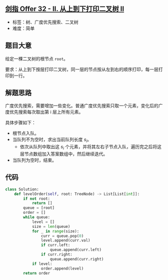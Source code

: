 ## [剑指 Offer 32 - II. 从上到下打印二叉树 II](https://leetcode-cn.com/problems/cong-shang-dao-xia-da-yin-er-cha-shu-ii-lcof/)

- 标签：树、广度优先搜索、二叉树
- 难度：简单

## 题目大意

给定一棵二叉树的根节点 `root`。

要求：从上到下按层打印二叉树，同一层的节点按从左到右的顺序打印，每一层打印到一行。

## 解题思路

广度优先搜索，需要增加一些变化。普通广度优先搜索只取一个元素，变化后的广度优先搜索每次取出第 i 层上所有元素。

具体步骤如下：

- 根节点入队。
- 当队列不为空时，求出当前队列长度 $s_i$。
	- 依次从队列中取出这 $s_i$ 个元素，并将其左右子节点入队，遍历完之后将这层节点数组加入答案数组中，然后继续迭代。
- 当队列为空时，结束。

## 代码

```Python
class Solution:
    def levelOrder(self, root: TreeNode) -> List[List[int]]:
        if not root:
            return []
        queue = [root]
        order = []
        while queue:
            level = []
            size = len(queue)
            for _ in range(size):
                curr = queue.pop(0)
                level.append(curr.val)
                if curr.left:
                    queue.append(curr.left)
                if curr.right:
                    queue.append(curr.right)
            if level:
                order.append(level)
        return order
```

